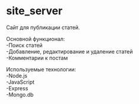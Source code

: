 # site_server
Сайт для публикации статей. 

Основной функционал:                             
-Поиск статей                          
-Добавление, редактирование и удаление статей           
-Комментарии к постам                  


Используемые технологии:                   
-Node.js                  
-JavaScript              
-Express                                   
-Mongo.db                     